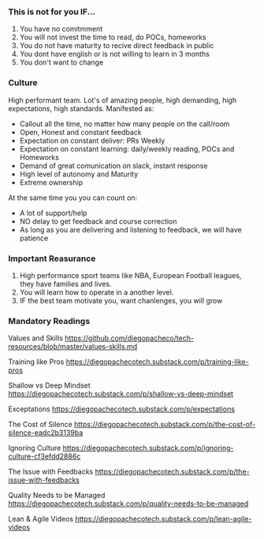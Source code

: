 ### This is not for you IF...

1. You have no comitmment
2. You will not invest the time to read, do POCs, homeworks
3. You do not have maturity to recive direct feedback in public
4. You dont have english or is not willing to learn in 3 months
5. You don't want to change

### Culture

High performant team. Lot's of amazing people, high demanding, high expectations, high standards.
Manifested as:

* Callout all the time, no matter how many people on the call/room
* Open, Honest and constant feedback
* Expectation on constant deliver: PRs Weekly
* Expectation on constant learning: daily/weekly reading, POCs and Homeworks
* Demand of great comunication on slack, instant response
* High level of autonomy and Maturity
* Extreme ownership

At the same time you you can count on:

* A lot of support/help
* NO delay to get feedback and course correction
* As long as you are delivering and listening to feedback, we will have patience

### Important Reasurance

1. High performance sport teams like NBA, European Football leagues, they have families and lives.
2. You will learn how to operate in a another level.
3. IF the best team motivate you, want chanlenges, you will grow

### Mandatory Readings

Values and Skills
https://github.com/diegopacheco/tech-resources/blob/master/values-skills.md

Training like Pros
https://diegopachecotech.substack.com/p/training-like-pros

Shallow vs Deep Mindset
https://diegopachecotech.substack.com/p/shallow-vs-deep-mindset

Exceptations
https://diegopachecotech.substack.com/p/expectations

The Cost of Silence
https://diegopachecotech.substack.com/p/the-cost-of-silence-eadc2b3139ba

Ignoring Culture
https://diegopachecotech.substack.com/p/ignoring-culture-cf3efdd2886c

The Issue with Feedbacks
https://diegopachecotech.substack.com/p/the-issue-with-feedbacks

Quality Needs to be Managed
https://diegopachecotech.substack.com/p/quality-needs-to-be-managed

Lean & Agile Videos
https://diegopachecotech.substack.com/p/lean-agile-videos